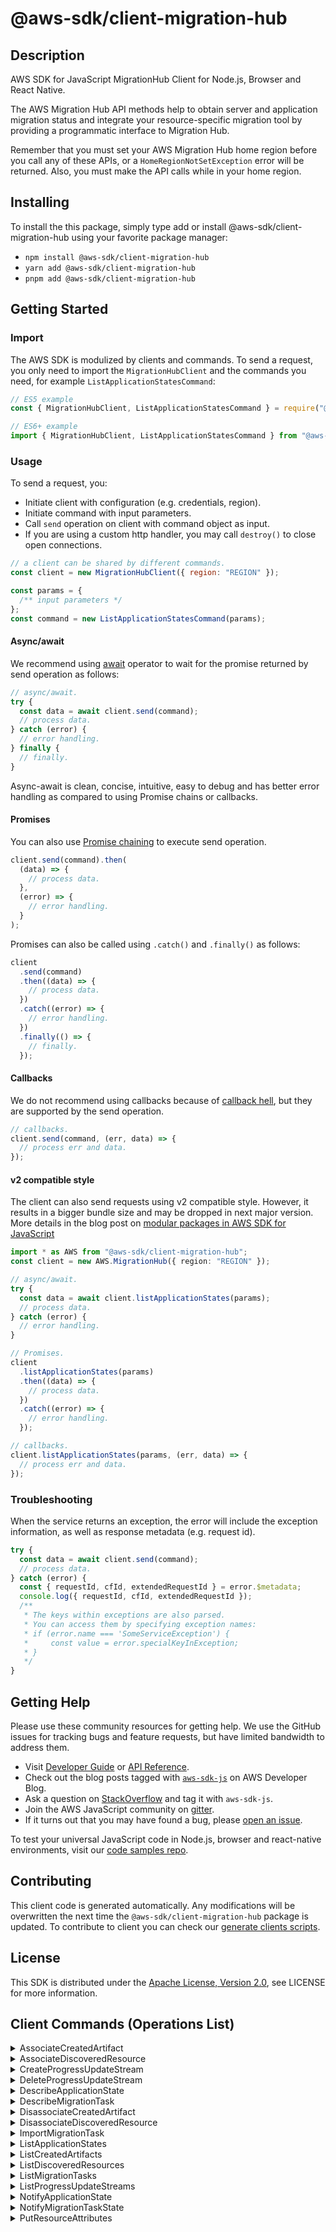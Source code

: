 <!-- generated file, do not edit directly -->

# @aws-sdk/client-migration-hub

## Description

AWS SDK for JavaScript MigrationHub Client for Node.js, Browser and React Native.

<p>The AWS Migration Hub API methods help to obtain server and application migration status
and integrate your resource-specific migration tool by providing a programmatic interface
to Migration Hub.</p>
<p>Remember that you must set your AWS Migration Hub home region before you call any of
these APIs, or a <code>HomeRegionNotSetException</code> error will be returned. Also, you
must make the API calls while in your home region.</p>

## Installing

To install the this package, simply type add or install @aws-sdk/client-migration-hub
using your favorite package manager:

- `npm install @aws-sdk/client-migration-hub`
- `yarn add @aws-sdk/client-migration-hub`
- `pnpm add @aws-sdk/client-migration-hub`

## Getting Started

### Import

The AWS SDK is modulized by clients and commands.
To send a request, you only need to import the `MigrationHubClient` and
the commands you need, for example `ListApplicationStatesCommand`:

```js
// ES5 example
const { MigrationHubClient, ListApplicationStatesCommand } = require("@aws-sdk/client-migration-hub");
```

```ts
// ES6+ example
import { MigrationHubClient, ListApplicationStatesCommand } from "@aws-sdk/client-migration-hub";
```

### Usage

To send a request, you:

- Initiate client with configuration (e.g. credentials, region).
- Initiate command with input parameters.
- Call `send` operation on client with command object as input.
- If you are using a custom http handler, you may call `destroy()` to close open connections.

```js
// a client can be shared by different commands.
const client = new MigrationHubClient({ region: "REGION" });

const params = {
  /** input parameters */
};
const command = new ListApplicationStatesCommand(params);
```

#### Async/await

We recommend using [await](https://developer.mozilla.org/en-US/docs/Web/JavaScript/Reference/Operators/await)
operator to wait for the promise returned by send operation as follows:

```js
// async/await.
try {
  const data = await client.send(command);
  // process data.
} catch (error) {
  // error handling.
} finally {
  // finally.
}
```

Async-await is clean, concise, intuitive, easy to debug and has better error handling
as compared to using Promise chains or callbacks.

#### Promises

You can also use [Promise chaining](https://developer.mozilla.org/en-US/docs/Web/JavaScript/Guide/Using_promises#chaining)
to execute send operation.

```js
client.send(command).then(
  (data) => {
    // process data.
  },
  (error) => {
    // error handling.
  }
);
```

Promises can also be called using `.catch()` and `.finally()` as follows:

```js
client
  .send(command)
  .then((data) => {
    // process data.
  })
  .catch((error) => {
    // error handling.
  })
  .finally(() => {
    // finally.
  });
```

#### Callbacks

We do not recommend using callbacks because of [callback hell](http://callbackhell.com/),
but they are supported by the send operation.

```js
// callbacks.
client.send(command, (err, data) => {
  // process err and data.
});
```

#### v2 compatible style

The client can also send requests using v2 compatible style.
However, it results in a bigger bundle size and may be dropped in next major version. More details in the blog post
on [modular packages in AWS SDK for JavaScript](https://aws.amazon.com/blogs/developer/modular-packages-in-aws-sdk-for-javascript/)

```ts
import * as AWS from "@aws-sdk/client-migration-hub";
const client = new AWS.MigrationHub({ region: "REGION" });

// async/await.
try {
  const data = await client.listApplicationStates(params);
  // process data.
} catch (error) {
  // error handling.
}

// Promises.
client
  .listApplicationStates(params)
  .then((data) => {
    // process data.
  })
  .catch((error) => {
    // error handling.
  });

// callbacks.
client.listApplicationStates(params, (err, data) => {
  // process err and data.
});
```

### Troubleshooting

When the service returns an exception, the error will include the exception information,
as well as response metadata (e.g. request id).

```js
try {
  const data = await client.send(command);
  // process data.
} catch (error) {
  const { requestId, cfId, extendedRequestId } = error.$metadata;
  console.log({ requestId, cfId, extendedRequestId });
  /**
   * The keys within exceptions are also parsed.
   * You can access them by specifying exception names:
   * if (error.name === 'SomeServiceException') {
   *     const value = error.specialKeyInException;
   * }
   */
}
```

## Getting Help

Please use these community resources for getting help.
We use the GitHub issues for tracking bugs and feature requests, but have limited bandwidth to address them.

- Visit [Developer Guide](https://docs.aws.amazon.com/sdk-for-javascript/v3/developer-guide/welcome.html)
  or [API Reference](https://docs.aws.amazon.com/AWSJavaScriptSDK/v3/latest/index.html).
- Check out the blog posts tagged with [`aws-sdk-js`](https://aws.amazon.com/blogs/developer/tag/aws-sdk-js/)
  on AWS Developer Blog.
- Ask a question on [StackOverflow](https://stackoverflow.com/questions/tagged/aws-sdk-js) and tag it with `aws-sdk-js`.
- Join the AWS JavaScript community on [gitter](https://gitter.im/aws/aws-sdk-js-v3).
- If it turns out that you may have found a bug, please [open an issue](https://github.com/aws/aws-sdk-js-v3/issues/new/choose).

To test your universal JavaScript code in Node.js, browser and react-native environments,
visit our [code samples repo](https://github.com/aws-samples/aws-sdk-js-tests).

## Contributing

This client code is generated automatically. Any modifications will be overwritten the next time the `@aws-sdk/client-migration-hub` package is updated.
To contribute to client you can check our [generate clients scripts](https://github.com/aws/aws-sdk-js-v3/tree/main/scripts/generate-clients).

## License

This SDK is distributed under the
[Apache License, Version 2.0](http://www.apache.org/licenses/LICENSE-2.0),
see LICENSE for more information.

## Client Commands (Operations List)

<details>
<summary>
AssociateCreatedArtifact
</summary>

[Command API Reference](https://docs.aws.amazon.com/AWSJavaScriptSDK/v3/latest/client/migration-hub/command/AssociateCreatedArtifactCommand/) / [Input](https://docs.aws.amazon.com/AWSJavaScriptSDK/v3/latest/Package/-aws-sdk-client-migration-hub/Interface/AssociateCreatedArtifactCommandInput/) / [Output](https://docs.aws.amazon.com/AWSJavaScriptSDK/v3/latest/Package/-aws-sdk-client-migration-hub/Interface/AssociateCreatedArtifactCommandOutput/)

</details>
<details>
<summary>
AssociateDiscoveredResource
</summary>

[Command API Reference](https://docs.aws.amazon.com/AWSJavaScriptSDK/v3/latest/client/migration-hub/command/AssociateDiscoveredResourceCommand/) / [Input](https://docs.aws.amazon.com/AWSJavaScriptSDK/v3/latest/Package/-aws-sdk-client-migration-hub/Interface/AssociateDiscoveredResourceCommandInput/) / [Output](https://docs.aws.amazon.com/AWSJavaScriptSDK/v3/latest/Package/-aws-sdk-client-migration-hub/Interface/AssociateDiscoveredResourceCommandOutput/)

</details>
<details>
<summary>
CreateProgressUpdateStream
</summary>

[Command API Reference](https://docs.aws.amazon.com/AWSJavaScriptSDK/v3/latest/client/migration-hub/command/CreateProgressUpdateStreamCommand/) / [Input](https://docs.aws.amazon.com/AWSJavaScriptSDK/v3/latest/Package/-aws-sdk-client-migration-hub/Interface/CreateProgressUpdateStreamCommandInput/) / [Output](https://docs.aws.amazon.com/AWSJavaScriptSDK/v3/latest/Package/-aws-sdk-client-migration-hub/Interface/CreateProgressUpdateStreamCommandOutput/)

</details>
<details>
<summary>
DeleteProgressUpdateStream
</summary>

[Command API Reference](https://docs.aws.amazon.com/AWSJavaScriptSDK/v3/latest/client/migration-hub/command/DeleteProgressUpdateStreamCommand/) / [Input](https://docs.aws.amazon.com/AWSJavaScriptSDK/v3/latest/Package/-aws-sdk-client-migration-hub/Interface/DeleteProgressUpdateStreamCommandInput/) / [Output](https://docs.aws.amazon.com/AWSJavaScriptSDK/v3/latest/Package/-aws-sdk-client-migration-hub/Interface/DeleteProgressUpdateStreamCommandOutput/)

</details>
<details>
<summary>
DescribeApplicationState
</summary>

[Command API Reference](https://docs.aws.amazon.com/AWSJavaScriptSDK/v3/latest/client/migration-hub/command/DescribeApplicationStateCommand/) / [Input](https://docs.aws.amazon.com/AWSJavaScriptSDK/v3/latest/Package/-aws-sdk-client-migration-hub/Interface/DescribeApplicationStateCommandInput/) / [Output](https://docs.aws.amazon.com/AWSJavaScriptSDK/v3/latest/Package/-aws-sdk-client-migration-hub/Interface/DescribeApplicationStateCommandOutput/)

</details>
<details>
<summary>
DescribeMigrationTask
</summary>

[Command API Reference](https://docs.aws.amazon.com/AWSJavaScriptSDK/v3/latest/client/migration-hub/command/DescribeMigrationTaskCommand/) / [Input](https://docs.aws.amazon.com/AWSJavaScriptSDK/v3/latest/Package/-aws-sdk-client-migration-hub/Interface/DescribeMigrationTaskCommandInput/) / [Output](https://docs.aws.amazon.com/AWSJavaScriptSDK/v3/latest/Package/-aws-sdk-client-migration-hub/Interface/DescribeMigrationTaskCommandOutput/)

</details>
<details>
<summary>
DisassociateCreatedArtifact
</summary>

[Command API Reference](https://docs.aws.amazon.com/AWSJavaScriptSDK/v3/latest/client/migration-hub/command/DisassociateCreatedArtifactCommand/) / [Input](https://docs.aws.amazon.com/AWSJavaScriptSDK/v3/latest/Package/-aws-sdk-client-migration-hub/Interface/DisassociateCreatedArtifactCommandInput/) / [Output](https://docs.aws.amazon.com/AWSJavaScriptSDK/v3/latest/Package/-aws-sdk-client-migration-hub/Interface/DisassociateCreatedArtifactCommandOutput/)

</details>
<details>
<summary>
DisassociateDiscoveredResource
</summary>

[Command API Reference](https://docs.aws.amazon.com/AWSJavaScriptSDK/v3/latest/client/migration-hub/command/DisassociateDiscoveredResourceCommand/) / [Input](https://docs.aws.amazon.com/AWSJavaScriptSDK/v3/latest/Package/-aws-sdk-client-migration-hub/Interface/DisassociateDiscoveredResourceCommandInput/) / [Output](https://docs.aws.amazon.com/AWSJavaScriptSDK/v3/latest/Package/-aws-sdk-client-migration-hub/Interface/DisassociateDiscoveredResourceCommandOutput/)

</details>
<details>
<summary>
ImportMigrationTask
</summary>

[Command API Reference](https://docs.aws.amazon.com/AWSJavaScriptSDK/v3/latest/client/migration-hub/command/ImportMigrationTaskCommand/) / [Input](https://docs.aws.amazon.com/AWSJavaScriptSDK/v3/latest/Package/-aws-sdk-client-migration-hub/Interface/ImportMigrationTaskCommandInput/) / [Output](https://docs.aws.amazon.com/AWSJavaScriptSDK/v3/latest/Package/-aws-sdk-client-migration-hub/Interface/ImportMigrationTaskCommandOutput/)

</details>
<details>
<summary>
ListApplicationStates
</summary>

[Command API Reference](https://docs.aws.amazon.com/AWSJavaScriptSDK/v3/latest/client/migration-hub/command/ListApplicationStatesCommand/) / [Input](https://docs.aws.amazon.com/AWSJavaScriptSDK/v3/latest/Package/-aws-sdk-client-migration-hub/Interface/ListApplicationStatesCommandInput/) / [Output](https://docs.aws.amazon.com/AWSJavaScriptSDK/v3/latest/Package/-aws-sdk-client-migration-hub/Interface/ListApplicationStatesCommandOutput/)

</details>
<details>
<summary>
ListCreatedArtifacts
</summary>

[Command API Reference](https://docs.aws.amazon.com/AWSJavaScriptSDK/v3/latest/client/migration-hub/command/ListCreatedArtifactsCommand/) / [Input](https://docs.aws.amazon.com/AWSJavaScriptSDK/v3/latest/Package/-aws-sdk-client-migration-hub/Interface/ListCreatedArtifactsCommandInput/) / [Output](https://docs.aws.amazon.com/AWSJavaScriptSDK/v3/latest/Package/-aws-sdk-client-migration-hub/Interface/ListCreatedArtifactsCommandOutput/)

</details>
<details>
<summary>
ListDiscoveredResources
</summary>

[Command API Reference](https://docs.aws.amazon.com/AWSJavaScriptSDK/v3/latest/client/migration-hub/command/ListDiscoveredResourcesCommand/) / [Input](https://docs.aws.amazon.com/AWSJavaScriptSDK/v3/latest/Package/-aws-sdk-client-migration-hub/Interface/ListDiscoveredResourcesCommandInput/) / [Output](https://docs.aws.amazon.com/AWSJavaScriptSDK/v3/latest/Package/-aws-sdk-client-migration-hub/Interface/ListDiscoveredResourcesCommandOutput/)

</details>
<details>
<summary>
ListMigrationTasks
</summary>

[Command API Reference](https://docs.aws.amazon.com/AWSJavaScriptSDK/v3/latest/client/migration-hub/command/ListMigrationTasksCommand/) / [Input](https://docs.aws.amazon.com/AWSJavaScriptSDK/v3/latest/Package/-aws-sdk-client-migration-hub/Interface/ListMigrationTasksCommandInput/) / [Output](https://docs.aws.amazon.com/AWSJavaScriptSDK/v3/latest/Package/-aws-sdk-client-migration-hub/Interface/ListMigrationTasksCommandOutput/)

</details>
<details>
<summary>
ListProgressUpdateStreams
</summary>

[Command API Reference](https://docs.aws.amazon.com/AWSJavaScriptSDK/v3/latest/client/migration-hub/command/ListProgressUpdateStreamsCommand/) / [Input](https://docs.aws.amazon.com/AWSJavaScriptSDK/v3/latest/Package/-aws-sdk-client-migration-hub/Interface/ListProgressUpdateStreamsCommandInput/) / [Output](https://docs.aws.amazon.com/AWSJavaScriptSDK/v3/latest/Package/-aws-sdk-client-migration-hub/Interface/ListProgressUpdateStreamsCommandOutput/)

</details>
<details>
<summary>
NotifyApplicationState
</summary>

[Command API Reference](https://docs.aws.amazon.com/AWSJavaScriptSDK/v3/latest/client/migration-hub/command/NotifyApplicationStateCommand/) / [Input](https://docs.aws.amazon.com/AWSJavaScriptSDK/v3/latest/Package/-aws-sdk-client-migration-hub/Interface/NotifyApplicationStateCommandInput/) / [Output](https://docs.aws.amazon.com/AWSJavaScriptSDK/v3/latest/Package/-aws-sdk-client-migration-hub/Interface/NotifyApplicationStateCommandOutput/)

</details>
<details>
<summary>
NotifyMigrationTaskState
</summary>

[Command API Reference](https://docs.aws.amazon.com/AWSJavaScriptSDK/v3/latest/client/migration-hub/command/NotifyMigrationTaskStateCommand/) / [Input](https://docs.aws.amazon.com/AWSJavaScriptSDK/v3/latest/Package/-aws-sdk-client-migration-hub/Interface/NotifyMigrationTaskStateCommandInput/) / [Output](https://docs.aws.amazon.com/AWSJavaScriptSDK/v3/latest/Package/-aws-sdk-client-migration-hub/Interface/NotifyMigrationTaskStateCommandOutput/)

</details>
<details>
<summary>
PutResourceAttributes
</summary>

[Command API Reference](https://docs.aws.amazon.com/AWSJavaScriptSDK/v3/latest/client/migration-hub/command/PutResourceAttributesCommand/) / [Input](https://docs.aws.amazon.com/AWSJavaScriptSDK/v3/latest/Package/-aws-sdk-client-migration-hub/Interface/PutResourceAttributesCommandInput/) / [Output](https://docs.aws.amazon.com/AWSJavaScriptSDK/v3/latest/Package/-aws-sdk-client-migration-hub/Interface/PutResourceAttributesCommandOutput/)

</details>
